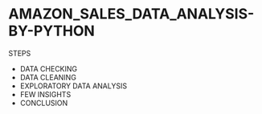 # AMAZON_SALES_DATA_ANALYSIS-BY-PYTHON

STEPS
- DATA CHECKING
- DATA CLEANING
- EXPLORATORY DATA ANALYSIS
- FEW INSIGHTS
- CONCLUSION
